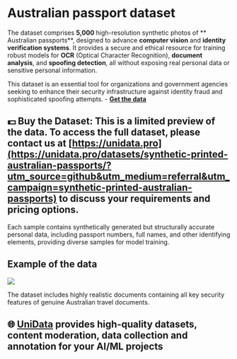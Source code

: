 # Australian passport dataset
The dataset comprises **5,000** high-resolution synthetic photos of ** Australian passports**, designed to advance **computer vision** and **identity verification systems**. It provides a secure and ethical resource for training robust models for **OCR** (Optical Character Recognition), **document analysis**, and **spoofing detection**, all without exposing real personal data or sensitive personal information.

This dataset is an essential tool for organizations and government agencies seeking to enhance their security infrastructure against identity fraud and sophisticated spoofing attempts. - **[Get the data](https://unidata.pro/datasets/synthetic-printed-australian-passports/?utm_source=github&utm_medium=referral&utm_campaign=synthetic-printed-australian-passports)**

## 💵 Buy the Dataset: This is a limited preview of the data. To access the full dataset, please contact us at [https://unidata.pro](https://unidata.pro/datasets/synthetic-printed-australian-passports/?utm_source=github&utm_medium=referral&utm_campaign=synthetic-printed-australian-passports) to discuss your requirements and pricing options.

Each sample contains synthetically generated but structurally accurate personal data, including passport numbers, full names, and other identifying elements, providing diverse samples for model training.

## Example of the data
![](https://www.googleapis.com/download/storage/v1/b/kaggle-user-content/o/inbox%2F27063537%2F8431440cb65fd40cefe5bd8038e58d3b%2FP_AU_J8962842_L3_B2_A1_D1.jpg?generation=1759936603804857&alt=media)

The dataset includes highly realistic documents containing all key security features of genuine Australian travel documents.

## 🌐 [UniData](https://unidata.pro/datasets/synthetic-printed-australian-passports/?utm_source=github&utm_medium=referral&utm_campaign=synthetic-printed-australian-passports) provides high-quality datasets, content moderation, data collection and annotation for your AI/ML projects 
